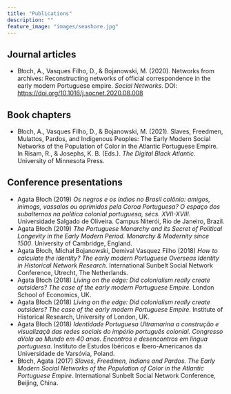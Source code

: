 ```yaml
---
title: "Publications"
description: ""
feature_image: "images/seashore.jpg"
---
```


## Journal articles

- Błoch, A., Vasques Filho, D., & Bojanowski, M. (2020). Networks from archives: Reconstructing networks of official correspondence in the early modern Portuguese empire. *Social Networks*. DOI: https://doi.org/10.1016/j.socnet.2020.08.008

## Book chapters

- Błoch, A., Vasques Filho, D., & Bojanowski, M. (2021). Slaves, Freedmen, Mulattos, Pardos, and Indigenous Peoples: The Early Modern Social Networks of the Population of Color in the Atlantic Portuguese Empire. In Risam, R., & Josephs, K. B. (Eds.). *The Digital Black Atlantic*. University of Minnesota Press.

## Conference presentations

- Agata Błoch (2019) *Os negros e os índios no Brasil colônia: amigos, inimogs, vassalos ou oprimidos pela Coroa Portuguesa? O espaço dos subalternos na política colonial portuguesa, sécs. XVII-XVIII*. Universidade Salgado de Oliveira. Campus Niterói, Rio de Janeiro, Brazil.
- Agata Błoch (2019) *The Portuguese Monarchy and its Secret of Political Longevity in the Early Modern Period. Monarchy & Modernity since 1500*. University of Cambridge, England.
- Agata Błoch, Michał Bojanowski, Demival Vasquez Filho (2018) *How to calculate the identity? The early modern Portuguese Overseas Identity in Historical Network Research*. International Sunbelt Social Network Conference, Utrecht, The Netherlands.
- Agata Błoch (2018) *Living on the edge: Did colonialism really create outsiders? The case of the early modern Portuguese Empire*. London School of Economics, UK.
- Agata Błoch (2018) *Living on the edge: Did colonialism really create outsiders? The case of the early modern Portuguese Empire*. Institute of Historical Research, University of London, UK.
- Agata Błoch (2018) *Identidade Portuguesa Ultramarina  a construção e visualizaçã das redes sociais do império português colonial. Congresso aVola ao Mundo em 40 anos. Encontros e desencontros em língua portuguesa*. Instituto de Estudos Ibéricos e Ibero-Americanos da Universidade de Varsóvia, Poland.
- Błoch, Agata (2017) *Slaves, Freedmen, Indians and Pardos. The Early Modern Social Networks of the Population of Color in the Atlantic Portuguese Empire*. International Sunbelt Social Network Conference, Beijing, China.

